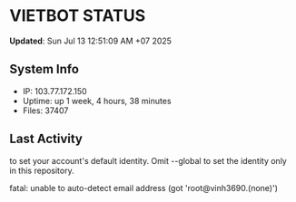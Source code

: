 # VIETBOT STATUS
**Updated**: Sun Jul 13 12:51:09 AM +07 2025

## System Info
- IP: 103.77.172.150
- Uptime: up 1 week, 4 hours, 38 minutes
- Files: 37407

## Last Activity

to set your account's default identity.
Omit --global to set the identity only in this repository.

fatal: unable to auto-detect email address (got 'root@vinh3690.(none)')

